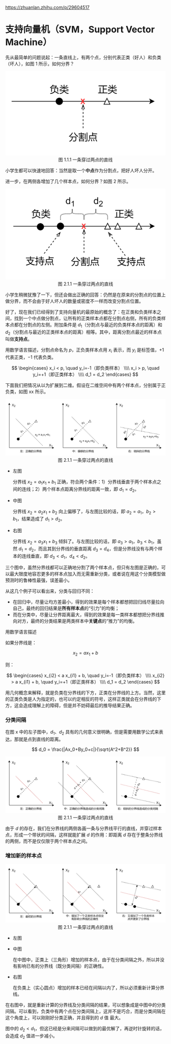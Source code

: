 
https://zhuanlan.zhihu.com/p/29604517

# 支持向量机（SVM，Support Vector Machine）

先从最简单的问题说起：一条直线上，有两个点，分别代表正类（好人）和负类（坏人），如图 1 所示，如何分界？

<img src="./images/1.png" />

<center>图 1.1.1 一条穿过两点的直线</center>

小学生都可以快速地回答：当然是取一个**中点**作为分割点，把好人坏人分开。

进一步，在两侧各增加了几个样本点，如何分界？如图 2 所示。

<img src="./images/2.png" />

<center>图 2.1.1 一条穿过两点的直线</center>

小学生稍微犹豫了一下，但还会做出正确的回答：仍然是在原来的分割点的位置上做分界，而不会由于好人坏人的数量或密度不一样而改变分割点位置。

好了，现在我们已经得到了支持向量机的最原始的概念了：在正类和负类样本之间，找到一个中点做分割点，让所有的正类样本点都在分割点右侧，所有的负类样本点都在分割点的左侧。附加条件是 $d_1$（分割点与最近的负类样本点的距离）和 $d_2$（分割点与最近的正类样本点的距离）相等。其中，距离分割点最近的样本点叫做**支持点**。

用数学语言描述，分割点命名为 $p$，正负类样本点用 $x_i$ 表示，而 $y_i$ 是标签值，$+1$ 代表正类，$-1$ 代表负类。

$$
\begin{cases}
x_i < p, \quad y_i=-1（即负类样本）
\\\\
x_i > p, \quad  y_i=+1（即正类样本）
\\\\
d_1 = d_2
\end{cases}
$$


下面我们把情况从以为扩展到二维。假设在二维空间中有两个样本点，分别属于正负类，如图 xx 所示。


<img src="./images/3.png" />

<center>图 2.1.1 一条穿过两点的直线</center>

- 左图

    分界线 $x_2 = a_1 x_1 + b_1$ 正确，符合两个条件：1）分界线垂直于两个样本点之间的连线；2）两个样本点距离分界线的距离一致，即 $d_1 = d_2$。

- 中图
  
    分界线 $x_2 = a_2 x_1 + b_2$ 向上偏移了，与左图比较的话，即 $a_2 = a_1，b_2 > b_1$，结果造成了 $d_1 > d_2$。

- 右图

   分界线 $x_2 = a_3 x_1 + b_3$ 倾斜了。与左图比较的话，即 $a_3 > a_1，b_3 < b_1$，虽然 $d_1 = d_2$，而且其到分界线的垂直距离 $d_3 = d_4$，但是分界线没有与两个样本的连线垂直，即 $d_3 < d_1，d_4<d_2$。

三个图中，虽然分界线都可以正确地分割了两个样本点，但只有左图是正确的，可以最大限度地容忍更多的样本点加入而无需重新分类，或者说在用这个分类模型做预测时的鲁棒性最强，误差最小。

从这几个例子可以看出来，分类与回归不同：
- 在回归中，尽量让均方差最小，得到的效果是每个样本都想把回归线尽量拉向自己，最终的回归结果是**所有样本点**的“引力”的均衡；
- 而在分类中，尽量让分界距离最大，得到的效果是每一类样本都想把分界线推向对方，最终的分类结果是两类样本中**关键点**的“推力”的均衡。


用数学语言描述

如果分界线是：

$$
x_2 = ax_1+b
$$

则：

$$
\begin{cases}
x_{i2} < a x_{i1} + b, \quad y_i=-1（即负类样本）
\\\\
x_{i2} > a x_{i1} + b, \quad  y_i=+1（即正类样本）
\\\\
d_1 = d_2
\end{cases}
$$

用几何概念来解释，就是负类在分界线的下方，正类在分界线的上方。当然，这里的正类负类是人为指定的，也可以约定相反的符号，这样正类就会在分界线的下方，这会造成理解上的障碍，但是并不妨碍最后的推导结果正确。

### 分类间隔

在图 x 中的左子图中，$d_1、d_2$ 具有的几何意义很明确，但是需要用数学公式来表达，那就是点到直线的距离。

$$
d_0 = \frac{|Ax_0+By_0+c|}{\sqrt{A^2+B^2}}
$$

<img src="./images/4.png" />

<center>图 2.1.1 一条穿过两点的直线</center>

由于 $d$ 的存在，我们在分界线的两侧各画一条与分界线平行的直线，并穿过样本点，形成一个带状的间隔，这样就能扩展 $d$ 的作用：即距离 $d$ 存在于整条分界线的两侧，而不是仅仅限于两个样本点之间。


### 增加新的样本点

<img src="./images/5.png" />

<center>图 2.1.1 一条穿过两点的直线</center>

- 左图
- 中图
  
    在中图中，正类上（三角形）增加的样本点，由于在分类间隔之外，所以并没有影响已有的分界线（既分类间隔）的正确性。

- 右图

    在负类上（实心圆点）增加的样本已经在间隔以内了，所以必须重新计算分界线。



在右图中，就是重新计算的分界线及分类间隔的结果，可以想象成是中图中的分类间隔。可以看到，负类中有两个点在分类间隔上，这并不是巧合，而是分类间隔在这个角度上，可以刚刚好分类正确，并且得到的 $d$ 值 最大。

图中的 $d_2 < d_1$，但这已经是分来间隔可以做到的最优解了，再逆时针旋转的话，会造成 $d_2$ 值进一步减小。